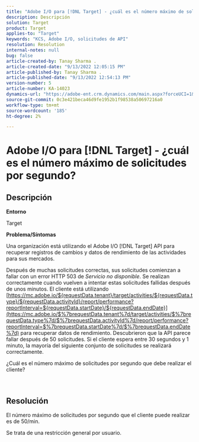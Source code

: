 ```yaml
---
title: "Adobe I/O para [!DNL Target] - ¿cuál es el número máximo de solicitudes por segundo?"
description: Descripción
solution: Target
product: Target
applies-to: "Target"
keywords: "KCS, Adobe I/O, solicitudes de API"
resolution: Resolution
internal-notes: null
bug: false
article-created-by: Tanay Sharma .
article-created-date: "9/13/2022 12:05:15 PM"
article-published-by: Tanay Sharma .
article-published-date: "9/13/2022 12:54:13 PM"
version-number: 5
article-number: KA-14023
dynamics-url: "https://adobe-ent.crm.dynamics.com/main.aspx?forceUCI=1&pagetype=entityrecord&etn=knowledgearticle&id=b391cf4d-5c33-ed11-9db1-002248086735"
source-git-commit: 0c3e421beca46d9fe1952b1f98538a50697216a0
workflow-type: tm+mt
source-wordcount: '185'
ht-degree: 2%

---
```


# Adobe I/O para [!DNL Target] - ¿cuál es el número máximo de solicitudes por segundo?

## Descripción


<b>Entorno</b>

Target



<b>Problema/Síntomas</b>

Una organización está utilizando el Adobe I/O [!DNL Target] API para recuperar registros de cambios y datos de rendimiento de las actividades para sus mercados.

Después de muchas solicitudes correctas, sus solicitudes comienzan a fallar con un error HTTP 503 de *Servicio no disponible*. Se realizan correctamente cuando vuelven a intentar estas solicitudes fallidas después de unos minutos. El cliente está utilizando [https://mc.adobe.io/${requestData.tenant}/target/activities/${requestData.type}/${requestData.activityId}/report/performance?reportInterval=${requestData.startDate}/${requestData.endDate}](https://mc.adobe.io/$%7brequestData.tenant%7d/target/activities/$%7brequestData.type%7d/$%7brequestData.activityId%7d/report/performance?reportInterval=$%7brequestData.startDate%7d/$%7brequestData.endDate%7d) para recuperar datos de rendimiento. Descubrieron que la API parece fallar después de 50 solicitudes. Si el cliente espera entre 30 segundos y 1 minuto, la mayoría del siguiente conjunto de solicitudes se realizará correctamente.



¿Cuál es el número máximo de solicitudes por segundo que debe realizar el cliente?
<br><br> <br>

## Resolución


El número máximo de solicitudes por segundo que el cliente puede realizar es de 50/min.

Se trata de una restricción general por usuario.
